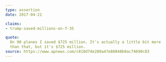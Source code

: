 ```yaml
---
type: assertion
date: 2017-04-21

claims:
- trump-saved-millions-on-f-35

quote:
  On 90 planes I saved $725 million. It's actually a little bit more
  than that, but it's $725 million.
source: https://www.apnews.com/c810d7de280a47e88848b0ac74690c83
---
```

